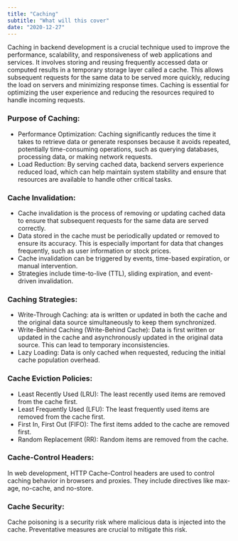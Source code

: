 ```yaml
---
title: "Caching"
subtitle: "What will this cover"
date: "2020-12-27"
---
```


Caching in backend development is a crucial technique used to improve the performance, scalability, and responsiveness of web applications and services. It involves storing and reusing frequently accessed data or computed results in a temporary storage layer called a cache. This allows subsequent requests for the same data to be served more quickly, reducing the load on servers and minimizing response times. Caching is essential for optimizing the user experience and reducing the resources required to handle incoming requests. 

### Purpose of Caching:
- Performance Optimization: Caching significantly reduces the time it takes to retrieve data or generate responses because it avoids repeated, potentially time-consuming operations, such as querying databases, processing data, or making network requests.
- Load Reduction: By serving cached data, backend servers experience reduced load, which can help maintain system stability and ensure that resources are available to handle other critical tasks.



### Cache Invalidation:

- Cache invalidation is the process of removing or updating cached data to ensure that subsequent requests for the same data are served correctly.
- Data stored in the cache must be periodically updated or removed to ensure its accuracy. This is especially important for data that changes frequently, such as user information or stock prices.
- Cache invalidation can be triggered by events, time-based expiration, or manual intervention.
- Strategies include time-to-live (TTL), sliding expiration, and event-driven invalidation.

### Caching Strategies:

- Write-Through Caching: ata is written or updated in both the cache and the original data source simultaneously to keep them synchronized.
- Write-Behind Caching (Write-Behind Cache): Data is first written or updated in the cache and asynchronously updated in the original data source. This can lead to temporary inconsistencies.
- Lazy Loading: Data is only cached when requested, reducing the initial cache population overhead.

### Cache Eviction Policies:

- Least Recently Used (LRU): The least recently used items are removed from the cache first.
- Least Frequently Used (LFU): The least frequently used items are removed from the cache first.
- First In, First Out (FIFO): The first items added to the cache are removed first.
- Random Replacement (RR): Random items are removed from the cache.

### Cache-Control Headers:

In web development, HTTP Cache-Control headers are used to control caching behavior in browsers and proxies. They include directives like max-age, no-cache, and no-store.

### Cache Security:

Cache poisoning is a security risk where malicious data is injected into the cache. Preventative measures are crucial to mitigate this risk.